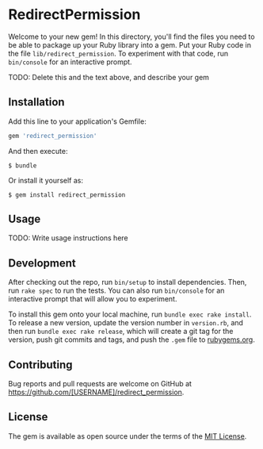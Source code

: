 # RedirectPermission

Welcome to your new gem! In this directory, you'll find the files you need to be able to package up your Ruby library into a gem. Put your Ruby code in the file `lib/redirect_permission`. To experiment with that code, run `bin/console` for an interactive prompt.

TODO: Delete this and the text above, and describe your gem

## Installation

Add this line to your application's Gemfile:

```ruby
gem 'redirect_permission'
```

And then execute:

    $ bundle

Or install it yourself as:

    $ gem install redirect_permission

## Usage

TODO: Write usage instructions here

## Development

After checking out the repo, run `bin/setup` to install dependencies. Then, run `rake spec` to run the tests. You can also run `bin/console` for an interactive prompt that will allow you to experiment.

To install this gem onto your local machine, run `bundle exec rake install`. To release a new version, update the version number in `version.rb`, and then run `bundle exec rake release`, which will create a git tag for the version, push git commits and tags, and push the `.gem` file to [rubygems.org](https://rubygems.org).

## Contributing

Bug reports and pull requests are welcome on GitHub at https://github.com/[USERNAME]/redirect_permission.

## License

The gem is available as open source under the terms of the [MIT License](https://opensource.org/licenses/MIT).
